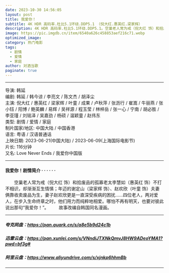 ```yaml
---
date: 2023-10-30 14:56:05
layout: post
title: 我爱你！
subtitle: 4K HDR 高码率.杜比5.1环绕.DDP5.1 （倪大红.惠英红.梁家辉）
description: 4K HDR 高码率.杜比5.1环绕.DDP5.1。空巢老人常为戒（倪大红 饰）和拾废品的孤寡老太李慧如（惠英红 饰）不打不相识，却渐渐互生情愫；年迈的谢定山（梁家辉 饰）、赵欢欣（叶童 饰）夫妻俩靠收卖废品为生，妻子赵欢欣更是一直深受疾病的困扰……四位老人...
image: https://pic.imgdb.cn/item/6540a626c458853aef216c71.webp
optimized_image: 
category: 热门电影
tags:
  - 剧情
  - 爱情
  - 家庭
author: 对酒当歌
paginate: true
---
```


---

导演: 韩延  
编剧: 韩延 / 韩今谅 / 李亮文 / 陈文杰 / 胡泽尘  
主演: 倪大红 / 惠英红 / 梁家辉 / 叶童 / 成果 / 卢秋萍 / 张沥行 / 崔嵩 / 牛丽燕 / 张小钰 / 阳博 / 鲍英麟 / 易辉 / 吴祥源 / 程玉莹 / 林梓岳 / 张一心 / 宁南 / 胡必胜 / 李亚瑾 / 刘铭泽 / 吴嘉劲 / 杨硕 / 温颖童 / 赵伟东  
类型: 剧情 / 爱情 / 家庭  
制片国家/地区: 中国大陆 / 中国香港  
语言: 粤语 / 汉语普通话  
上映日期: 2023-06-21(中国大陆) / 2023-06-09(上海国际电影节)  
片长: 116分钟  
又名: Love Never Ends / 我爱你中国版  

---

#### 我爱你！剧情简介 · · · · · ·

　　空巢老人常为戒（倪大红 饰）和拾废品的孤寡老太李慧如（惠英红 饰）不打不相识，却渐渐互生情愫；年迈的谢定山（梁家辉 饰）、赵欢欣（叶童 饰）夫妻俩靠收卖废品为生，妻子赵欢欣更是一直深受疾病的困扰……四位老人，两对爱人，在步入生命终章之时，他们用力而纯粹地相爱。哪怕不再有明天，也要对彼此说出那句“我爱你！”。
　　故事改编自韩国同名漫画。

---

##### 夸克网盘：<https://pan.quark.cn/s/a8e5b9d24c1b>

##### 迅雷云盘：<https://pan.xunlei.com/s/VNndiJTXNkQmvJ8HW9ADeoYMA1?pwd=bf3g#>

##### 阿里云盘：<https://www.aliyundrive.com/s/xjnkp6hhmBb>

---

